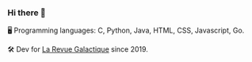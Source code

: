 ### Hi there 👋

🖥 Programming languages: C, Python, Java, HTML, CSS, Javascript, Go.

🛠 Dev for [La Revue Galactique](https://github.com/La-Revue-Galactique) since 2019.
